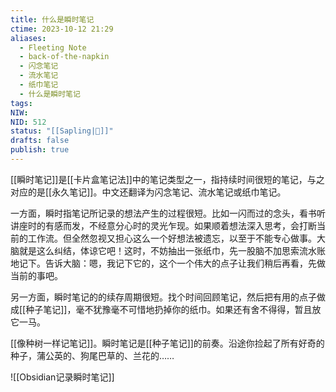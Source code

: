 ```yaml
---
title: 什么是瞬时笔记
ctime: 2023-10-12 21:29
aliases:
  - Fleeting Note
  - back-of-the-napkin
  - 闪念笔记
  - 流水笔记
  - 纸巾笔记
  - 什么是瞬时笔记
tags: 
NIW: 
NID: 512
status: "[[Sapling|🌴]]"
drafts: false
publish: true
---
```


[[瞬时笔记]]是[[卡片盒笔记法]]中的笔记类型之一，指持续时间很短的笔记，与之对应的是[[永久笔记]]。中文还翻译为闪念笔记、流水笔记或纸巾笔记。

一方面，瞬时指笔记所记录的想法产生的过程很短。比如一闪而过的念头，看书听讲座时的有感而发，不经意分心时的灵光乍现。如果顺着想法深入思考，会打断当前的工作流。但全然忽视又担心这么一个好想法被遗忘，以至于不能专心做事。大脑就是这么纠结，体谅它吧！这时，不妨抽出一张纸巾，先一股脑不加思索流水账地记下。告诉大脑：嗯，我记下它的，这个一个伟大的点子让我们稍后再看，先做当前的事吧。

另一方面，瞬时笔记的的续存周期很短。找个时间回顾笔记，然后把有用的点子做成[[种子笔记]]，毫不犹豫毫不可惜地扔掉你的纸巾。如果还有舍不得得，暂且放它一马。

[[像种树一样记笔记]]。瞬时笔记是[[种子笔记]]的前奏。沿途你捡起了所有好奇的种子，蒲公英的、狗尾巴草的、兰花的……


![[Obsidian记录瞬时笔记]]

